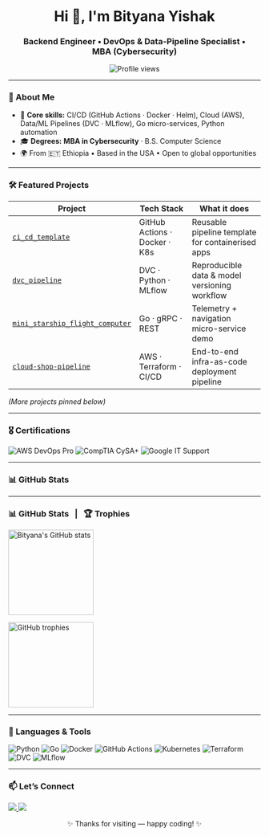 <!-- Optional banner (replace with your own image or GIF) -->
<!-- <img src="your_banner.gif" width="100%" alt="Banner"/> -->

<h1 align="center">Hi&nbsp;👋, I'm Bityana Yishak</h1>
<h3 align="center">Backend Engineer • DevOps &amp; Data-Pipeline Specialist • MBA&nbsp;(Cybersecurity)</h3>

<p align="center">
  <img src="https://komarev.com/ghpvc/?username=Bityana&label=Profile%20views&color=0e75b6" alt="Profile views"/>
</p>

---

### 🚀 About Me
- 🔧 **Core skills:** CI/CD (GitHub Actions · Docker · Helm), Cloud (AWS), Data/ML Pipelines (DVC · MLflow), Go micro-services, Python automation  
- 🎓 **Degrees:** **MBA in Cybersecurity** · B.S. Computer Science  
- 🌍 From 🇪🇹 Ethiopia • Based in the USA • Open to global opportunities  

---

### 🛠️ Featured Projects
| Project | Tech Stack | What it does |
|---------|-----------|--------------|
| [`ci_cd_template`](https://github.com/Bityana/ci_cd_template) | GitHub Actions · Docker · K8s | Reusable pipeline template for containerised apps |
| [`dvc_pipeline`](https://github.com/Bityana/dvc_pipeline) | DVC · Python · MLflow | Reproducible data & model versioning workflow |
| [`mini_starship_flight_computer`](https://github.com/Bityana/mini_starship_flight_computer) | Go · gRPC · REST | Telemetry + navigation micro-service demo |
| [`cloud-shop-pipeline`](https://github.com/Bityana/cloud-shop-pipeline) | AWS · Terraform · CI/CD | End-to-end infra-as-code deployment pipeline |

*(More projects pinned below)*

---

### 🎖️ Certifications
![AWS DevOps Pro](https://img.shields.io/badge/AWS%20DevOps%20Pro-FF9900?style=flat-square&logo=amazon-aws&logoColor=white)
![CompTIA CySA+](https://img.shields.io/badge/CySA%2B-003366?style=flat-square&logo=comptia&logoColor=white)
![Google IT Support](https://img.shields.io/badge/Google%20IT%20Support-4285F4?style=flat-square&logo=google&logoColor=white)

---

### 📊 GitHub Stats
---

### 📊 GitHub Stats&nbsp;&nbsp;&nbsp;|&nbsp;&nbsp;&nbsp;🏆 Trophies

<p align="center">

  <!-- Stats card – hides stars so they don't show up -->
  <img
    src="https://github-readme-stats.vercel.app/api?username=Bityana
         &show_icons=true
         &include_all_commits=true
         &count_private=true
         &hide=issues,stars            <!-- 👈 hides total stars line -->
         " 
    alt="Bityana's GitHub stats"
    height="170"
  />

  <!-- Trophy card – shows your trophy count & badges -->
  <img
    src="https://github-profile-trophy.vercel.app/?username=Bityana
         &theme=gruvbox
         &title=Followers,Commits,Repositories,Stars
         &column=4
         &margin-w=10
         "
    alt="GitHub trophies"
    height="170"
  />

</p>

---

### 🧰 Languages &amp; Tools
![Python](https://img.shields.io/badge/Python-3776AB?style=flat-square&logo=python&logoColor=white)
![Go](https://img.shields.io/badge/Go-00ADD8?style=flat-square&logo=go&logoColor=white)
![Docker](https://img.shields.io/badge/Docker-2496ED?style=flat-square&logo=docker&logoColor=white)
![GitHub Actions](https://img.shields.io/badge/GitHub%20Actions-2088FF?style=flat-square&logo=github-actions&logoColor=white)
![Kubernetes](https://img.shields.io/badge/Kubernetes-326CE5?style=flat-square&logo=kubernetes&logoColor=white)
![Terraform](https://img.shields.io/badge/Terraform-623CE4?style=flat-square&logo=terraform&logoColor=white)
![DVC](https://img.shields.io/badge/DVC-945DD6?style=flat-square&logo=data-version-control&logoColor=white)
![MLflow](https://img.shields.io/badge/MLflow-0194E2?style=flat-square&logo=mlflow&logoColor=white)

---

### 📫 Let’s Connect
<a href="mailto:bityanahabtamu2000@gmail.com">
  <img src="https://img.shields.io/badge/Email%20Me-EA4335?style=for-the-badge&logo=gmail&logoColor=white"/>
</a>
<a href="https://linkedin.com/in/bityana-yishak-53a53717a">
  <img src="https://img.shields.io/badge/LinkedIn-0A66C2?style=for-the-badge&logo=linkedin&logoColor=white"/>
</a>

<p align="center">✨ Thanks for visiting — happy coding! ✨</p>
